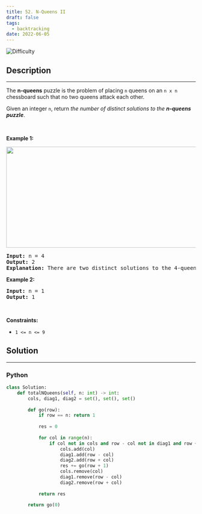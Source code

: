 ```yaml
---
title: 52. N-Queens II
draft: false
tags: 
  - backtracking
date: 2022-06-05
---
```


![Difficulty](https://img.shields.io/badge/Difficulty-Hard-blue.svg)

## Description

---
<p>The <strong>n-queens</strong> puzzle is the problem of placing <code>n</code> queens on an <code>n x n</code> chessboard such that no two queens attack each other.</p>

<p>Given an integer <code>n</code>, return <em>the number of distinct solutions to the&nbsp;<strong>n-queens puzzle</strong></em>.</p>

<p>&nbsp;</p>
<p><strong class="example">Example 1:</strong></p>
<img alt="" src="https://assets.leetcode.com/uploads/2020/11/13/queens.jpg" style="width: 600px; height: 268px;" />
<pre>
<strong>Input:</strong> n = 4
<strong>Output:</strong> 2
<strong>Explanation:</strong> There are two distinct solutions to the 4-queens puzzle as shown.
</pre>

<p><strong class="example">Example 2:</strong></p>

<pre>
<strong>Input:</strong> n = 1
<strong>Output:</strong> 1
</pre>

<p>&nbsp;</p>
<p><strong>Constraints:</strong></p>

<ul>
	<li><code>1 &lt;= n &lt;= 9</code></li>
</ul>


## Solution

---
### Python
``` py title='n-queens-ii'
class Solution:
    def totalNQueens(self, n: int) -> int:
        cols, diag1, diag2 = set(), set(), set()
        
        def go(row):
            if row == n: return 1
            
            res = 0
            
            for col in range(n):
                if col not in cols and row - col not in diag1 and row + col not in diag2:
                    cols.add(col)
                    diag1.add(row - col)
                    diag2.add(row + col)
                    res += go(row + 1)
                    cols.remove(col)
                    diag1.remove(row - col)
                    diag2.remove(row + col)
            
            return res
        
        return go(0)

```

